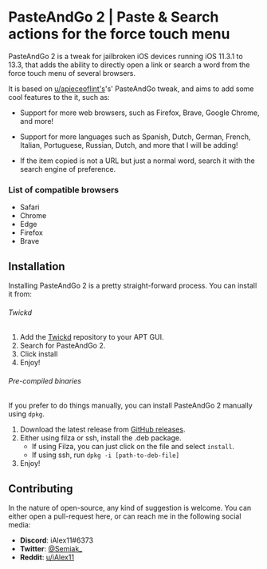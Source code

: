 # PasteAndGo 2 | Paste & Search actions for the force touch menu
PasteAndGo 2 is a tweak for jailbroken iOS devices running iOS 11.3.1 to 13.3, that adds the ability to directly open a link or search a word
from the force touch menu of several browsers.

It is based on [u/apieceoflint's](https://reddit.com/u/apieceoflint)'s' PasteAndGo tweak, and aims to add some cool features to the it, such as:
- Support for more web browsers, such as Firefox, Brave, Google Chrome, and more!

- Support for more languages such as Spanish, Dutch, German, French, Italian, Portuguese, Russian, Dutch, and more that I will be adding!

- If the item copied is not a URL but just a normal word, search it with the search engine of preference.

### List of compatible browsers
 - Safari
 - Chrome
 - Edge
 - Firefox
 - Brave

## Installation
Installing PasteAndGo 2 is a pretty straight-forward process. You can install it from:

###### Twickd
1. Add the [Twickd](https://repo.twickd.com) repository to your APT GUI.
2. Search for PasteAndGo 2.
3. Click install
4. Enjoy!

###### Pre-compiled binaries
If you prefer to do things manually, you can install PasteAndGo 2 manually using `dpkg`.

1. Download the latest release from [GitHub releases](https://github.com/iAlex11/PasteAndGo2/releases).
2. Either using filza or ssh, install the .deb package.
	* If using Filza, you can just click on the file and select `install`.
	* If using ssh, run `dpkg -i [path-to-deb-file]`
3. Enjoy!

## Contributing
In the nature of open-source, any kind of suggestion is welcome.
You can either open a pull-request here, or can reach me in the following social media:
* **Discord**: iAlex11#6373
* **Twitter**: [@Semiak_](https://twitter.com/Semiak_)
* **Reddit**: [u/iAlex11](https://reddit.com/u/iAlex11)